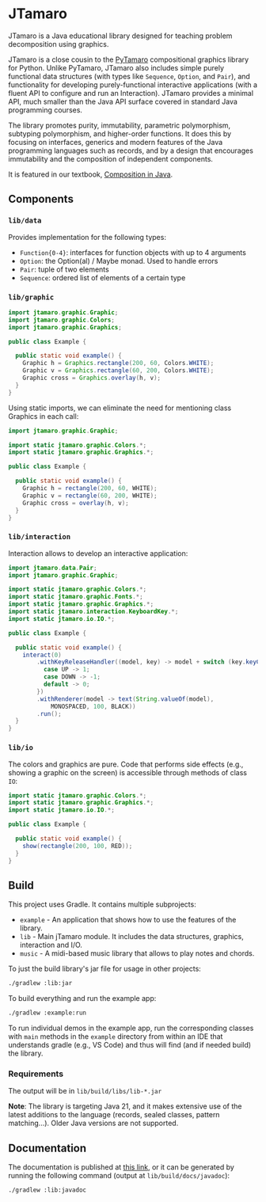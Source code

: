 # JTamaro

JTamaro is a Java educational library designed for teaching problem
decomposition using graphics.

JTamaro is a close cousin to
the [PyTamaro](https://github.com/LuceResearchLab/pytamaro) compositional
graphics library for Python.
Unlike PyTamaro, JTamaro also includes simple purely functional data
structures (with types like `Sequence`, `Option`, and `Pair`), and functionality
for developing purely-functional interactive applications (with a fluent API to
configure and run an Interaction).
JTamaro provides a minimal API, much smaller than the Java API surface covered
in standard Java programming courses.

The library promotes purity, immutability, parametric polymorphism, subtyping
polymorphism, and higher-order functions. It does this by focusing on
interfaces, generics and modern features of the Java programming languages such
as records, and by a design that encourages immutability and the composition of
independent components.

It is featured in our
textbook, [Composition in Java](https://luce.si.usi.ch/composition-in-java/).

## Components

### `lib/data`

Provides implementation for the following types:

- `Function{0-4}`: interfaces for function objects with up to 4 arguments
- `Option`: the Option(al) / Maybe monad. Used to handle errors
- `Pair`: tuple of two elements
- `Sequence`: ordered list of elements of a certain type

### `lib/graphic`

```java
import jtamaro.graphic.Graphic;
import jtamaro.graphic.Colors;
import jtamaro.graphic.Graphics;

public class Example {

  public static void example() {
    Graphic h = Graphics.rectangle(200, 60, Colors.WHITE);
    Graphic v = Graphics.rectangle(60, 200, Colors.WHITE);
    Graphic cross = Graphics.overlay(h, v);
  }
}
```

Using static imports, we can eliminate the need for mentioning class Graphics in
each call:

```java
import jtamaro.graphic.Graphic;

import static jtamaro.graphic.Colors.*;
import static jtamaro.graphic.Graphics.*;

public class Example {

  public static void example() {
    Graphic h = rectangle(200, 60, WHITE);
    Graphic v = rectangle(60, 200, WHITE);
    Graphic cross = overlay(h, v);
  }
}
```

### `lib/interaction`

Interaction allows to develop an interactive application:

```java
import jtamaro.data.Pair;
import jtamaro.graphic.Graphic;

import static jtamaro.graphic.Colors.*;
import static jtamaro.graphic.Fonts.*;
import static jtamaro.graphic.Graphics.*;
import static jtamaro.interaction.KeyboardKey.*;
import static jtamaro.io.IO.*;

public class Example {

  public static void example() {
    interact(0)
        .withKeyReleaseHandler((model, key) -> model + switch (key.keyCode()) {
          case UP -> 1;
          case DOWN -> -1;
          default -> 0;
        })
        .withRenderer(model -> text(String.valueOf(model),
            MONOSPACED, 100, BLACK))
        .run();
  }
}
```

### `lib/io`

The colors and graphics are pure.
Code that performs side effects (e.g., showing a graphic on the screen)
is accessible through methods of class `IO`:

```java
import static jtamaro.graphic.Colors.*;
import static jtamaro.graphic.Graphics.*;
import static jtamaro.io.IO.*;

public class Example {

  public static void example() {
    show(rectangle(200, 100, RED));
  }
}
```

## Build

This project uses Gradle.
It contains multiple subprojects:

- `example` - An application that shows how to use the features of the library.
- `lib` - Main jTamaro module. It includes the data structures, graphics,
  interaction and I/O.
- `music` - A midi-based music library that allows to play notes and chords.

To just the build library's jar file for usage in other projects:

```bash
./gradlew :lib:jar
```

To build everything and run the example app:

```bash
./gradlew :example:run
```

To run individual demos in the example app, run the corresponding classes
with `main` methods in the `example` directory from within an IDE that
understands gradle (e.g., VS Code) and thus will find (and if needed build) the
library.

### Requirements

The output will be in `lib/build/libs/lib-*.jar`

**Note**: The library is targeting Java 21, and it makes extensive use of the
latest additions to the language (records, sealed classes, pattern matching...).
Older Java versions are not supported.

## Documentation

The documentation is published
at [this link](https://luceresearchlab.github.io/jtamaro), or it can be
generated by running the following command (output at `lib/build/docs/javadoc`):

```bash
./gradlew :lib:javadoc
```
